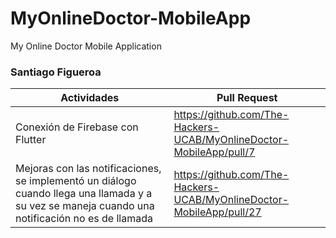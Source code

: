 # MyOnlineDoctor-MobileApp
My Online Doctor Mobile Application


### Santiago Figueroa
| Actividades                                                                                                            | Pull Request                                                |
|----------------------------------------------------------------------------------------------------------------------|-------------------------------------------------------|
| Conexión de Firebase con Flutter | https://github.com/The-Hackers-UCAB/MyOnlineDoctor-MobileApp/pull/7 |
| Mejoras con las notificaciones, se implementó un diálogo cuando llega una llamada y a su vez se maneja cuando una notificación no es de llamada | https://github.com/The-Hackers-UCAB/MyOnlineDoctor-MobileApp/pull/27
